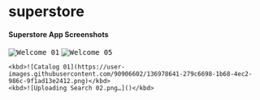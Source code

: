 # superstore
#### Superstore App Screenshots

   <kbd>![Welcome 01](https://user-images.githubusercontent.com/90906602/136978543-3f45a6c4-dbf0-4de6-accb-c96d21614046.png)</kbd>
   <kbd>![Welcome 05](https://user-images.githubusercontent.com/90906602/136978597-224acf57-a5f6-459e-af64-dac97304a245.png)</kbd>

 
    <kbd>![Catalog 01](https://user-images.githubusercontent.com/90906602/136978641-279c6698-1b68-4ec2-986c-9f1ad13e2412.png)</kbd>
    <kbd>![Uploading Search 02.png…]()</kbd>
  
